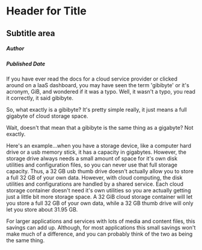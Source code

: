 # Header for Title
## Subtitle area 
##### Author
##### Published Date

<p>
If you have ever read the docs for a cloud service provider or clicked around on a IaaS dashboard, you may have seen the term 'gibibyte' or it's acronym, GiB, and wondered if it was a typo.  Well, it wasn't a typo, you read it correctly, it said gibibyte.
</p>

<p>
So, what exactly is a gibibyte?  It's pretty simple really, it just means a full gigabyte of cloud storage space.
</p>

<p>
Wait, doesn't that mean that a gibibyte is the same thing as a gigabyte? Not exactly.
</p>

<p>
Here's an example...when you have a storage device, like a computer hard drive or a usb memory stick, it has a capacity in gigabytes.  However, the storage drive always needs a small amount of space for it's own disk utilities and configuration files, so you can never use that full storage capacity.  Thus, a 32 GB usb thumb drive doesn't actually allow you to store a full 32 GB of your own data.  However, with cloud computing, the disk utilities and configurations are handled by a shared service.  Each cloud storage container doesn't need it's own utilities so you are actually getting just a little bit more storage space.  A 32 GiB cloud storage container will let you store a full 32 GB of your own data, while a 32 GB thumb drive will only let you store about 31.95 GB.
</p>

<p>
For larger applications and services with lots of media and content files, this savings can add up.  Although, for most applications this small savings won't make much of a difference, and you can probably think of the two as  being the same thing.
</p>


